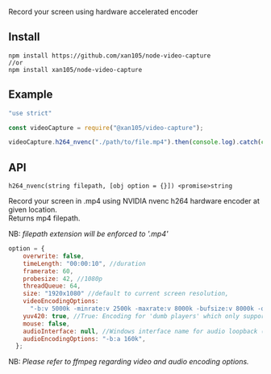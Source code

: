 Record your screen using hardware accelerated encoder

Install
-------

```
npm install https://github.com/xan105/node-video-capture
//or
npm install xan105/node-video-capture
```

Example
-------

```js
"use strict"

const videoCapture = require("@xan105/video-capture");

videoCapture.h264_nvenc("./path/to/file.mp4").then(console.log).catch(console.error);
```

API
---

`h264_nvenc(string filepath, [obj option = {}]) <promise>string`

Record your screen in .mp4 using NVIDIA nvenc h264 hardware encoder at given location.<br/>
Returns mp4 filepath.<br/>

NB: _filepath extension will be enforced to '.mp4'_

```js
option = {
    overwrite: false,
    timeLength: "00:00:10", //duration
    framerate: 60, 
    probesize: 42, //1080p
    threadQueue: 64,
    size: "1920x1080" //default to current screen resolution,
    videoEncodingOptions:
      "-b:v 5000k -minrate:v 2500k -maxrate:v 8000k -bufsize:v 8000k -qp:v 19 -profile:v high -rc:v vbr -level:v 4.2 -r:v 60 -g:v 120 -bf:v 3", //Tested with GTX 1060
    yuv420: true, //True: Encoding for 'dumb players' which only support the YUV planar color space with 4:2:0 chroma subsampling
    mouse: false, 
    audioInterface: null, //Windows interface name for audio loopback (aka record what you hear, stereo-mix, etc)
    audioEncodingOptions: "-b:a 160k",
  };
```

NB: _Please refer to ffmpeg regarding video and audio encoding options._
